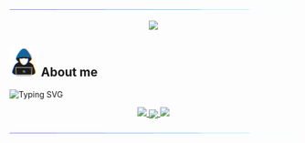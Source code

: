 <img src="https://github.com/M786453/M786453/raw/main/images/cool_bar.gif">

<p align="center">
  <img src="https://count.getloli.com/get/@M786453?theme=asoul" />
</p>

## <picture><img src = "https://github.com/M786453/M786453/raw/main/images/about_me.gif" width = 50px></picture> **About me**

<img src="https://readme-typing-svg.demolab.com?font=Fira+Code&size=18&duration=1000&pause=100&multiline=true&width=500&height=80&color=006AFF&lines=SOFTWARE ENGINEER;TECHNOLOGY ENTHUSIAST;OPEN SOURCE ENTHUSIAST;" alt="Typing SVG" />

<p align="center">
  
  <a href="https://github.com/M786453">
    <img src="http://github-profile-summary-cards.vercel.app/api/cards/profile-details?username=M786453&theme=transparent" />
  </a>
  
  <a href="https://github.com/M786453">
    <img height=200 align="center" src="https://github-readme-stats.vercel.app/api/top-langs/?username=M786453&layout=donut"/>
  </a>

  <a href="https://github.com/M786453">
    <img src="https://github-readme-streak-stats.herokuapp.com/?user=M786453&hide_border=true&card_width=200&theme=transparent" />
  </a>
  
</p>

<img src="https://github.com/M786453/M786453/raw/main/images/cool_bar.gif">

